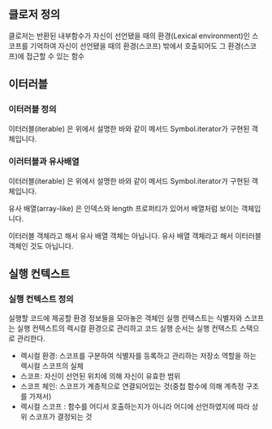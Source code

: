 ## 클로저 정의
클로저는 반환된 내부함수가 자신이 선언됐을 때의 환경(Lexical environment)인 스코프를 기억하여 자신이 선언됐을 때의 환경(스코프) 밖에서 호출되어도 그 환경(스코프)에 접근할 수 있는 함수

##  이터러블

### 이터러블 정의
이터러블(iterable) 은 위에서 설명한 바와 같이 메서드 Symbol.iterator가 구현된 객체입니다.

### 이러터블과 유사배열
이터러블(iterable) 은 위에서 설명한 바와 같이 메서드 Symbol.iterator가 구현된 객체입니다.

유사 배열(array-like) 은 인덱스와 length 프로퍼티가 있어서 배열처럼 보이는 객체입니다.

이터러블 객체라고 해서 유사 배열 객체는 아닙니다. 유사 배열 객체라고 해서 이터러블 객체인 것도 아닙니다.

## 실행 컨텍스트
### 실행 컨텍스트 정의
  실행할 코드에 제공할 환경 정보들을 모아놓은 객체인 실행 컨텍스트는 식별자와 스코프는 실행 컨텍스트의 렉시컬 환경으로 관리하고 코드 실행 순서는 실행 컨텍스트 스택으로 관리한다.
  
- 렉시컬 환경: 스코프를 구분하여 식별자를 등록하고 관리하는 저장소 역할을 하는 렉시컬 스코프의 실체
- 스코프: 자신이 선언된 위치에 의해 자신이 유효한 범위
- 스코프 체인: 스코프가 계층적으로 연결되어있는 것(중첩 함수에 의해 계측정 구조를 가져서)
- 렉시컬 스코프 : 함수를 어디서 호출하는지가 아니라 어디에 선언하였지에 따라 상위 스코프가 결정되는 것
